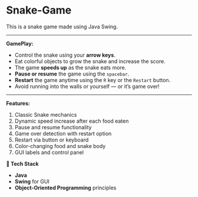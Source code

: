 # Snake-Game
This is a snake game made using Java Swing.

---------------------------------------------------------------------

**GamePlay:**
- Control the snake using your **arrow keys**.
- Eat colorful objects to grow the snake and increase the score.
- The game **speeds up** as the snake eats more.
- **Pause or resume** the game using the `spacebar`.
- **Restart** the game anytime using the `R` key or the `Restart` button.
- Avoid running into the walls or yourself — or it’s game over!
  
---------------------------------------------------------------------

**Features:**
1. Classic Snake mechanics
2. Dynamic speed increase after each food eaten
3. Pause and resume functionality
4. Game over detection with restart option
5. Restart via button or keyboard
6. Color-changing food and snake body
7. GUI labels and control panel  

**🧱 Tech Stack**
- **Java**
- **Swing** for GUI
- **Object-Oriented Programming** principles
